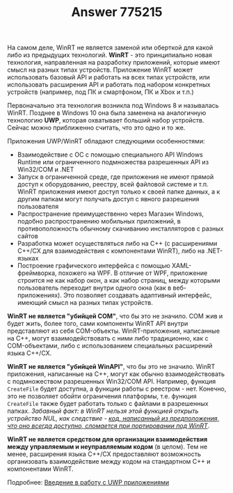 ﻿---
title: "Answer 775215"
se.owner.user_id: 240512
se.owner.display_name: "MSDN.WhiteKnight"
se.owner.link: "https://ru.stackoverflow.com/users/240512/msdn-whiteknight"
se.answer_id: 775215
se.question_id: 774883
se.post_type: answer
se.score: 7
se.is_accepted: True
---
<p>На самом деле, WinRT не является заменой или оберткой для какой либо из предыдущих технологий. <strong>WinRT</strong> - это принципиально новая технология, направленная на разработку приложений, которые имеют смысл на разных типах устройств. Приложение WinRT может использовать базовый API и работать на всех типах устройств, или использовать расширения API и работать под набором конкретных устройств (например, под ПК и смартфоном, ПК и Xbox и т.п.)</p>

<p>Первоначально эта технология возникла под Windows 8 и называлась WinRT. Позднее в Windows 10 она была заменена на аналогичную технологию <strong>UWP</strong>, которая охватывает больший набор устройств. Сейчас можно приближенно считать, что это одно и то же.</p>

<p>Приложения UWP/WinRT обладают следующими особенностями:</p>

<ul>
<li>Взаимодействие с ОС с помощью специального API Windows Runtime или ограниченного подмножества разрешенных API из Win32/COM и .NET</li>
<li>Запуск в ограниченной среде, где приложения не имеют прямой доступ к оборудованию, реестру, всей файловой системе и т.п. WinRT приложения имеют доступ только к своей папке данных, а к другим папкам могут получать доступ с явного разрешения пользователя</li>
<li>Распространение преимущественно через Магазин Windows, подобно распространению мобильных приложений, в противоположность обычному скачиванию инсталляторов с разных сайтов</li>
<li>Разработка может осуществляться либо на С++ (с расширениями С++/CX для взаимодействия с компонентами WinRT), либо на .NET-языках</li>
<li>Построение графического интерфейса с помощью XAML-фреймворка, похожего на WPF. В отличие от WPF, приложение строится не как набор окон, а как набор страниц, между которыми пользователь переходит внутри одного окна (как в веб-приложениях). Это позволяет создавать адаптивный интерфейс, имеющий смысл на разных типах устройств.</li>
</ul>

<p><strong>WinRT не является "убийцей COM"</strong>, что бы это не значило. COM жив и будет жить, более того, сами компоненты WinRT API внутри представляют из себя COM-объекты. WinRT-приложения, написанные на С++, могут взаимодействовать с ними либо традиционно, как с COM-объектами, либо с использованием специальных расширений языка C++/CX. </p>

<p><strong>WinRT не является "убийцей WinAPI"</strong>, что бы это не значило. WinRT приложения, написанные на С++, могут как обычно взаимодействовать с подмножеством разрешенных Win32/COM API. Например, функция <code>CreateFile</code> будет доступна, а функции работы с реестром - нет. Конечно, это не позволяет обойти ограничения платформы, т.е. функция <code>CreateFile</code> также будет работать только с файлами в разрешенных папках. <em>Забавный факт: в WinRT нельзя этой функцией открыть устройство NUL, как следствие - <a href="https://social.msdn.microsoft.com/Forums/windows/ru-RU/d66c545f-dc6d-406c-873f-ea9ee0c86239/uwp-nul-device?forum=desktopprogrammingru&amp;forum=desktopprogrammingru" rel="noreferrer">код, написанный из предположения, что оно всегда доступно, сломается при портировании под WinRT</a></em>.</p>

<p><strong>WinRT не является средством для организации взаимодействия между управляемым и неуправляемым кодом</strong> (в  целом). Тем не менее, расширения языка C++/CX предоставляют возможность организовать взаимодействие между кодом на стандартном С++ и компонентами WinRT.</p>

<p>Подробнее: <a href="https://docs.microsoft.com/ru-ru/windows/uwp/get-started/universal-application-platform-guide" rel="noreferrer">Введение в работу с UWP приложениями</a></p>
